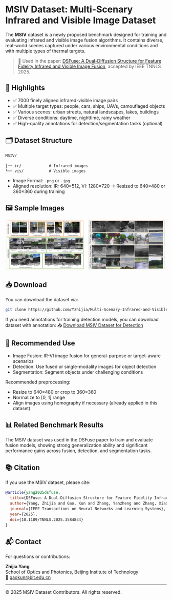 # MSIV Dataset: Multi-Scenary Infrared and Visible Image Dataset

The **MSIV** dataset is a newly proposed benchmark designed for training and evaluating infrared and visible image fusion algorithms. It contains diverse, real-world scenes captured under various environmental conditions and with multiple types of thermal targets.

> 📄 Used in the paper: [DSFuse: A Dual-Diffusion Structure for Feature Fidelity Infrared and Visible Image Fusion](https://ieeexplore.ieee.org/document/11074762), accepted by IEEE TNNLS 2025.

## 🌟 Highlights

- ✅ 7000 finely aligned infrared-visible image pairs
- ✅ Multiple target types: people, cars, ships, UAVs, camouflaged objects
- ✅ Various scenes: urban streets, natural landscapes, lakes, buildings
- ✅ Diverse conditions: daytime, nighttime, rainy weather
- ✅ High-quality annotations for detection/segmentation tasks (optional)

## 🗂 Dataset Structure

```
MSIV/

│── ir/            # Infrared images
└── vis/           # Visible images

```

- Image Format: `.png` or `.jpg`
- Aligned resolution: IR: 640×512, VI: 1280×720 → Resized to 640×480 or 360×360 during training

## 🖼 Sample Images

<p align="center">
  <img src="./dataset_problems.jpg" width="48%" />  
  <img src="./dataset.jpg" width="48%" />
</p>


## 📥 Download


You can download the dataset via:

```bash
git clone https://github.com/Yzhijia/Multi-Scenary-Infrared-and-Visible-images-dataset.git
```

If you need annotations for training detection models, you can download dataset with annotation:
📥 [Download MSIV Dataset for Detection](https://drive.google.com/file/d/1FW9tsDdLY-vy_eJgA8qP1a29tfgQEL54/view?usp=drive_link)  

## 🧪 Recommended Use

- Image Fusion: IR-VI image fusion for general-purpose or target-aware scenarios
- Detection: Use fused or single-modality images for object detection
- Segmentation: Segment objects under challenging conditions

Recommended preprocessing:

- Resize to 640×480 or crop to 360×360
- Normalize to [0, 1] range
- Align images using homography if necessary (already applied in this dataset)

## 📊 Related Benchmark Results

The MSIV dataset was used in the DSFuse paper to train and evaluate fusion models, showing strong generalization ability and significant performance gains across fusion, detection, and segmentation tasks.

## 📚 Citation

If you use the MSIV dataset, please cite:

```bibtex
@article{yang2025dsfuse,
  title={DSFuse: A Dual-Diffusion Structure for Feature Fidelity Infrared and Visible Image Fusion},
  author={Yang, Zhijia and Gao, Kun and Zhang, Yanzheng and Zhang, Xiaodian and Hu, Zibo and Wang, Junwei and Wang, Jingyi and Li, Wei},
  journal={IEEE Transactions on Neural Networks and Learning Systems},
  year={2025},
  doi={10.1109/TNNLS.2025.3584834}
}
```

## 📬 Contact

For questions or contributions:

**Zhijia Yang**  
School of Optics and Photonics, Beijing Institute of Technology  
📧 gaokun@bit.edu.cn

---

© 2025 MSIV Dataset Contributors. All rights reserved.

